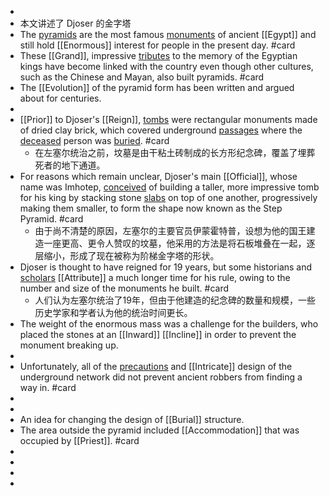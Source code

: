 -
- 本文讲述了 Djoser 的金字塔
- The [pyramids]([[Pyramid]]) are the most famous [monuments]([[Monument]]) of ancient [[Egypt]] and still hold [[Enormous]] interest for people in the present day. #card
- These [[Grand]], impressive [tributes]([[Tribute]]) to the memory of the Egyptian kings have become linked with the country even though other cultures, such as the Chinese and Mayan, also built pyramids. #card
- The [[Evolution]] of the pyramid form has been written and argued about for centuries.
-
- [[Prior]] to Djoser's [[Reign]], [tombs]([[Tomb]]) were rectangular monuments made of dried clay brick, which covered underground [passages]([[Passage]]) where the [deceased]([[Decease]]) person was [buried]([[Bury]]). #card
	- 在左塞尔统治之前，坟墓是由干粘土砖制成的长方形纪念碑，覆盖了埋葬死者的地下通道。
- For reasons which remain unclear, Djoser's main [[Official]], whose name was Imhotep, [conceived]([[Conceive]]) of building a taller, more impressive tomb for his king by stacking stone [slabs]([[Slab]]) on top of one another, progressively making them smaller, to form the shape now known as the Step Pyramid. #card
	- 由于尚不清楚的原因，左塞尔的主要官员伊蒙霍特普，设想为他的国王建造一座更高、更令人赞叹的坟墓，他采用的方法是将石板堆叠在一起，逐层缩小，形成了现在被称为阶梯金字塔的形状。
- Djoser is thought to have reigned for 19 years, but some historians and [scholars]([[Scholar]]) [[Attribute]] a much longer time for his rule, owing to the number and size of the monuments he built. #card
	- 人们认为左塞尔统治了19年，但由于他建造的纪念碑的数量和规模，一些历史学家和学者认为他的统治时间更长。
- The weight of the enormous mass was a challenge for the builders, who placed the stones at an [[Inward]] [[Incline]] in order to prevent the monument breaking up.
-
- Unfortunately, all of the [precautions]([[Precaution]]) and [[Intricate]] design of the underground network did not prevent ancient robbers from finding a way in. #card
-
-
- An idea for changing the design of [[Burial]] structure.
- The area outside the pyramid included [[Accommodation]] that was occupied by [[Priest]]. #card
-
-
-
-